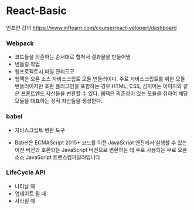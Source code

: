# React-Basic
인프런 강의 https://www.inflearn.com/course/react-velopert/dashboard





### Webpack

- 코드들을 의존하는 순서대로 합쳐서 결과물을 만들어냄
- 번들링 작업
- 웹프로젝트시 파일 관리도구
- 웹팩은 오픈 소스 자바스크립트 모듈 번들러이다. 주로 자바스크립트를 위한 모듈 번들러이지만 호환 플러그인을 포함하는 경우 HTML, CSS, 심지어는 이미지와 같은 프론트엔드 자산들을 변환할 수 있다. 웹팩은 의존성이 있는 모듈을 취하여 해당 모듈을 대표하는 정적 자산들을 생성한다.



### babel

- 자바스크립트 변환 도구

- Babel은 ECMAScript 2015+ 코드를 이전 JavaScript 엔진에서 실행할 수 있는 이전 버전과 호환되는 JavaScript 버전으로 변환하는 데 주로 사용되는 무료 오픈 소스 JavaScript 트랜스컴파일러입니다





### LifeCycle API

- 나타날 때
- 업데이트 될 때
- 사라질 때

